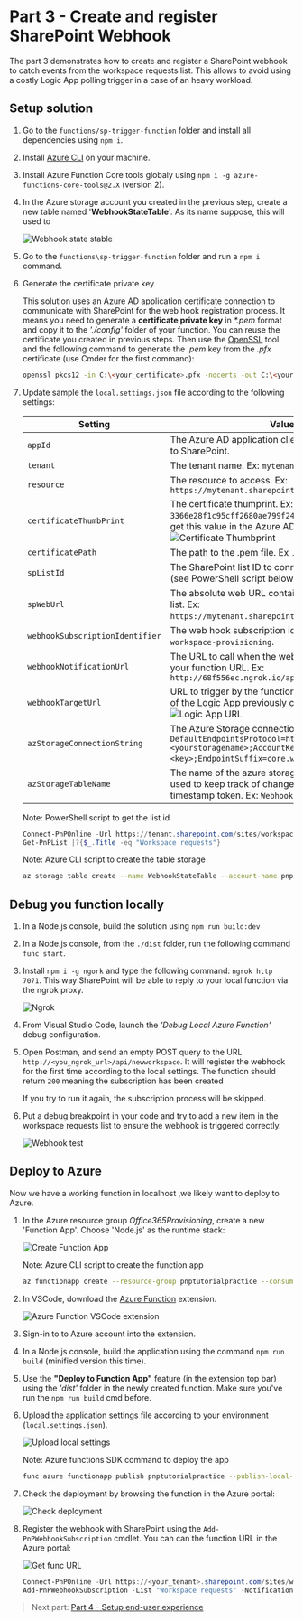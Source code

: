 # Part 3 - Create and register SharePoint Webhook

The part 3 demonstrates how to create and register a SharePoint webhook to catch events from the workspace requests list. This allows to avoid using a costly Logic App polling trigger in a case of an heavy workload.

## Setup solution

1. Go to the `functions/sp-trigger-function` folder and install all dependencies using `npm i`.

1. Install [Azure CLI](https://docs.microsoft.com/en-us/cli/azure/install-azure-cli-windows?view=azure-cli-latest) on your machine. 

1. Install Azure Function Core tools globaly using `npm i -g azure-functions-core-tools@2.X` (version 2).

1. In the Azure storage account you created in the previous step, create a new table named '**WebhookStateTable**'. As its name suppose, this will used to 

    ![Webhook state stable](../images/webhook_statetable.png)

1. Go to the `functions\sp-trigger-function` folder and run a `npm i` command.

1. Generate the certificate private key

    This solution uses an Azure AD application certificate connection to communicate with SharePoint for the web hook registration process. It means you need to generate a **certificate private key** in _*.pem_ format and copy it to the _'./config'_ folder of your function. You can reuse the certificate you created in previous steps. Then use the [OpenSSL](https://wiki.openssl.org/index.php/Binaries) tool and the following command to generate the _.pem_ key from the _.pfx_ certificate (use Cmder for the first command):

    ```bash
    openssl pkcs12 -in C:\<your_certificate>.pfx -nocerts -out C:\<your_certificate>.pem -nodes
    ```

1. Update sample the `local.settings.json` file according to the following settings: 

    | Setting | Value |
    | ------- | ----- |
    | `appId` | The Azure AD application client ID used to connect to SharePoint.
    | `tenant` | The tenant name. Ex: `mytenant`.
    | `resource` | The resource to access. Ex: `https://mytenant.sharepoint.com`
    | `certificateThumbPrint` | The certificate thumprint. Ex: `3366e28f1c95cff2680ae799f248e448f8655134`. You can get this value in the Azure AD Application: <br> ![Certificate Thumbprint](../images/certificate_thumbprint.png)
    | `certificatePath` | The path to the .pem file. Ex `.\\config\\key.pem`.
    | `spListId` | The SharePoint list ID to connect to for webhook. (see PowerShell script below)
    | `spWebUrl` | The absolute web URL containing the SharePoint list. Ex: `https://mytenant.sharepoint.com/sites/workspaces`.
    | `webhookSubscriptionIdentifier` | The web hook subscription identifier. Ex: `pnp-workspace-provisioning`.
    | `webhookNotificationUrl` | The URL to call when the webhook fires. Typically your function URL. Ex: `http://68f556ec.ngrok.io/api/webhookhandler`
    | `webhookTargetUrl` | URL to trigger by the function. This will be the URL of the Logic App previously created. ![Logic App URL](../images/logic_app_url.png)
    | `azStorageConnectionString` | The Azure Storage connection string. Ex: `DefaultEndpointsProtocol=https;AccountName=<yourstoragename>;AccountKey=<key>;EndpointSuffix=core.windows.net`.
    | `azStorageTableName` | The name of the azure storage table. This table is used to keep track of changes in the list using a timestamp token. Ex: `WebhookStateTable`.

    Note: PowerShell script to get the list id
    ```PowerShell
    Connect-PnPOnline -Url https://tenant.sharepoint.com/sites/workspaces
    Get-PnPList |?{$_.Title -eq "Workspace requests"}
    ```

    Note: Azure CLI script to create the table storage
    ```bash
    az storage table create --name WebhookStateTable --account-name pnptutorialpractice
    ```

## Debug you function locally

1. In a Node.js console, build the solution using `npm run build:dev`

1. In a Node.js console, from the `./dist` folder, run the following command `func start`.

1. Install `npm i -g ngork` and type the following command: `ngrok http 7071`. This way SharePoint will be able to reply to your local function via the ngrok proxy.

    ![Ngrok](../images/ngrok.png)

1. From Visual Studio Code, launch the *'Debug Local Azure Function'* debug configuration.

1. Open Postman, and send an empty POST query to the URL `http://<you_ngrok_url>/api/newworkspace`. It will register the webhook for the first time according to the local settings. The function should return `200` meaning the subscription has been created

    If you try to run it again, the subscription process will be skipped.

1. Put a debug breakpoint in your code and try to add a new item in the workspace requests list to ensure the webhook is triggered correctly.

    ![Webhook test](../images/webhook_test.png)

## Deploy to Azure

Now we have a working function in localhost ,we likely want to deploy to Azure.

1. In the Azure resource group _Office365Provisioning_, create a new 'Function App'. Choose 'Node.js' as the runtime stack:

    ![Create Function App](../images/create_func.png)

    Note: Azure CLI script to create the function app
    ```bash
    az functionapp create --resource-group pnptutorialpractice --consumption-plan-location canadaeast --name pnptutorialpractice --storage-account  pnptutorialpractice --runtime node
    ```

1. In VSCode, download the [Azure Function](https://code.visualstudio.com/tutorials/functions-extension/getting-started) extension.

    ![Azure Function VSCode extension](../images/az_func_ext.png)

1. Sign-in to to Azure account into the extension.
1. In a Node.js console, build the application using the command `npm run build` (minified version this time).
1. Use the **"Deploy to Function App"** feature (in the extension top bar) using the *'dist'* folder in the newly created function. Make sure you've run the `npm run build` cmd before.
1. Upload the application settings file according to your environment (`local.settings.json`).

    ![Upload local settings](../images/upload_settings.png)

    Note: Azure functions SDK command to deploy the app
    ```bash
    func azure functionapp publish pnptutorialpractice --publish-local-settings -i --overwrite-settings -y
    ```

1. Check the deployment by browsing the function in the Azure portal:

    ![Check deployment](../images/check_deploy.png)

1. Register the webhook with SharePoint using the `Add-PnPWebhookSubscription` cmdlet. You can can the function URL in the Azure portal:

    ![Get func URL](../images/get_func_url.png)
    ```PowerShell
    Connect-PnPOnline -Url https://<your_tenant>.sharepoint.com/sites/workspaces
    Add-PnPWebhookSubscription -List "Workspace requests" -NotificationUrl https://<you_func_name>.azurewebsites.net/api/webhookhandler
    ```


> Next part: [Part 4 - Setup end-user experience](./PART4.md)